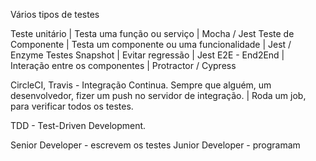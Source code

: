 Vários tipos de testes

Teste unitário | Testa uma função ou serviço | Mocha / Jest
Teste de Componente | Testa um componente ou uma funcionalidade | Jest / Enzyme
Testes Snapshot | Evitar regressão | Jest
E2E - End2End | Interação entre os componentes | Protractor / Cypress

CircleCI, Travis - Integração Continua.
Sempre que alguém, um desenvolvedor, fizer um push no servidor de integração. | Roda um job, para verificar todos os testes.

TDD - Test-Driven Development.

Senior Developer - escrevem os testes
Junior Developer - programam